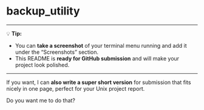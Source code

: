 # backup_utility


---

💡 **Tip:**  
- You can **take a screenshot** of your terminal menu running and add it under the “Screenshots” section.  
- This README is **ready for GitHub submission** and will make your project look polished.  

---

If you want, I can **also write a super short version** for submission that fits nicely in one page, perfect for your Unix project report.  

Do you want me to do that?

